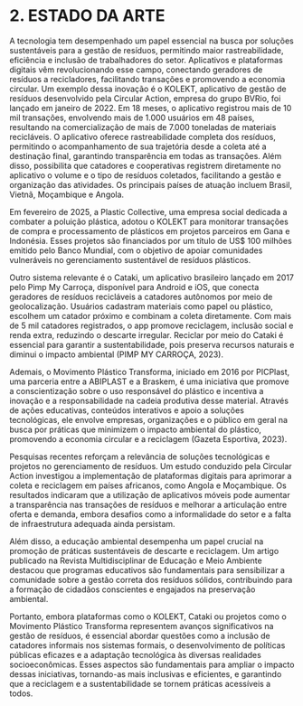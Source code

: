 # 2. ESTADO DA ARTE

A tecnologia tem desempenhado um papel essencial na busca por soluções sustentáveis para a gestão de resíduos, permitindo maior rastreabilidade, eficiência e inclusão de trabalhadores do setor. Aplicativos e plataformas digitais vêm revolucionando esse campo, conectando geradores de resíduos a recicladores, facilitando transações e promovendo a economia circular. Um exemplo dessa inovação é o KOLEKT, aplicativo de gestão de resíduos desenvolvido pela Circular Action, empresa do grupo BVRio, foi lançado em janeiro de 2022. Em 18 meses, o aplicativo registrou mais de 10 mil transações, envolvendo mais de 1.000 usuários em 48 países, resultando na comercialização de mais de 7.000 toneladas de materiais recicláveis. 
O aplicativo oferece rastreabilidade completa dos resíduos, permitindo o acompanhamento de sua trajetória desde a coleta até a destinação final, garantindo transparência em todas as transações. Além disso, possibilita que catadores e cooperativas registrem diretamente no aplicativo o volume e o tipo de resíduos coletados, facilitando a gestão e organização das atividades.
Os principais países de atuação incluem Brasil, Vietnã, Moçambique e Angola. 

Em fevereiro de 2025, a Plastic Collective, uma empresa social dedicada a combater a poluição plástica, adotou o KOLEKT para monitorar transações de compra e processamento de plásticos em projetos parceiros em Gana e Indonésia. Esses projetos são financiados por um título de US$ 100 milhões emitido pelo Banco Mundial, com o objetivo de apoiar comunidades vulneráveis no gerenciamento sustentável de resíduos plásticos. 

Outro sistema relevante é o Cataki, um aplicativo brasileiro lançado em 2017 pelo Pimp My Carroça, disponível para Android e iOS, que conecta geradores de resíduos recicláveis a catadores autônomos por meio de geolocalização. Usuários cadastram materiais como papel ou plástico, escolhem um catador próximo e combinam a coleta diretamente. Com mais de 5 mil catadores registrados, o app promove reciclagem, inclusão social e renda extra, reduzindo o descarte irregular. Reciclar por meio do Cataki é essencial para garantir a sustentabilidade, pois preserva recursos naturais e diminui o impacto ambiental (PIMP MY CARROÇA, 2023).

Ademais, o Movimento Plástico Transforma, iniciado em 2016 por PICPlast, uma parceria entre a ABIPLAST e a Braskem, é uma iniciativa que promove a conscientização sobre o uso responsável do plástico e incentiva a inovação e a responsabilidade na cadeia produtiva desse material. Através de ações educativas, conteúdos interativos e apoio a soluções tecnológicas, ele envolve empresas, organizações e o público em geral na busca por práticas que minimizem o impacto ambiental do plástico, promovendo a economia circular e a reciclagem (Gazeta Esportiva, 2023).

Pesquisas recentes reforçam a relevância de soluções tecnológicas e projetos no gerenciamento de resíduos. Um estudo conduzido pela Circular Action investigou a implementação de plataformas digitais para aprimorar a coleta e reciclagem em países africanos, como Angola e Moçambique. Os resultados indicaram que a utilização de aplicativos móveis pode aumentar a transparência nas transações de resíduos e melhorar a articulação entre oferta e demanda, embora desafios como a informalidade do setor e a falta de infraestrutura adequada ainda persistam. 

Além disso, a educação ambiental desempenha um papel crucial na promoção de práticas sustentáveis de descarte e reciclagem. Um artigo publicado na Revista Multidisciplinar de Educação e Meio Ambiente destacou que programas educativos são fundamentais para sensibilizar a comunidade sobre a gestão correta dos resíduos sólidos, contribuindo para a formação de cidadãos conscientes e engajados na preservação ambiental. 

Portanto, embora plataformas como o KOLEKT, Cataki ou projetos como o Movimento Plástico Transforma representem avanços significativos na gestão de resíduos, é essencial abordar questões como a inclusão de catadores informais nos sistemas formais, o desenvolvimento de políticas públicas eficazes e a adaptação tecnológica às diversas realidades socioeconômicas. Esses aspectos são fundamentais para ampliar o impacto dessas iniciativas, tornando-as mais inclusivas e eficientes, e garantindo que a reciclagem e a sustentabilidade se tornem práticas acessíveis a todos.
